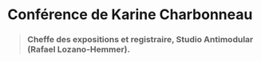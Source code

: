 # Conférence de Karine Charbonneau 
> ### Cheffe des expositions et registraire, Studio Antimodular (Rafael Lozano-Hemmer).
